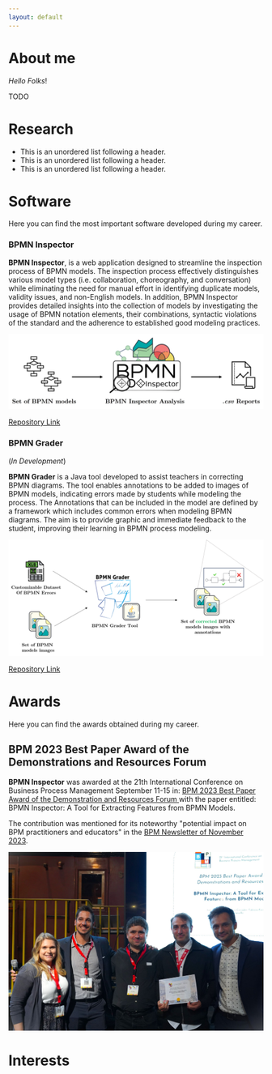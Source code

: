 ```yaml
---
layout: default
---
```


# About me

_Hello Folks_!

TODO

# Research

*   This is an unordered list following a header.
*   This is an unordered list following a header.
*   This is an unordered list following a header.

# Software

Here you can find the most important software developed during my career.

### BPMN Inspector

**BPMN Inspector**, is a web application designed to streamline the inspection process of BPMN models. The inspection process effectively distinguishes various
model types (i.e. collaboration, choreography, and conversation) while eliminating the need for manual effort in identifying duplicate models, validity issues, and
non-English models. In addition, BPMN Inspector provides detailed insights into
the collection of models by investigating the usage of BPMN notation elements,
their combinations, syntactic violations of the standard and the adherence to established good modeling practices.

![BPMNInspector](assets/images/bpmninspector.jpg)

[Repository Link](https://github.com/PROSLab/BPMN-Inspector) 

### BPMN Grader
(_In Development_)

**BPMN Grader** is a Java tool developed to assist teachers in correcting BPMN diagrams. The tool enables annotations to be added to images of BPMN models, indicating errors made by students while modeling the process. The Annotations that
can be included in the model are defined by a framework which includes common
errors when modeling BPMN diagrams. The aim is to provide graphic and immediate feedback to the student, improving their learning in BPMN process modeling.

![BPMNGrader](assets/images/bpmngrader.png)

[Repository Link](https://github.com/IvanComp/BPMN-Grader) 

# Awards

Here you can find the awards obtained during my career.

## BPM 2023 Best Paper Award of the Demonstrations and Resources Forum
**BPMN Inspector** was awarded at the 21th International Conference on Business Process Management September 11-15 in: [BPM 2023 Best Paper Award of the Demonstration and Resources Forum ](https://bpm-conference.org/awards/) with the paper entitled: BPMN Inspector: A Tool for Extracting Features from BPMN Models. 

The contribution was mentioned for its noteworthy "potential impact on BPM
practitioners and educators" in the [BPM Newsletter of November 2023](https://bpm-conference.org/assets/docs/newsletter/BPM-newsletter-2023-11.pdf
). 

![BPM23](assets/images/bpmnaward.jpeg)

# Interests
